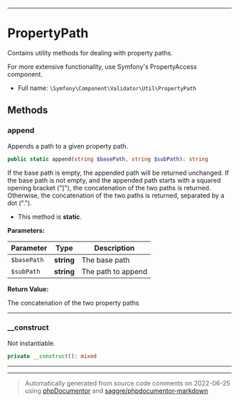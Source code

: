 ***

# PropertyPath

Contains utility methods for dealing with property paths.

For more extensive functionality, use Symfony's PropertyAccess component.

* Full name: `\Symfony\Component\Validator\Util\PropertyPath`




## Methods


### append

Appends a path to a given property path.

```php
public static append(string $basePath, string $subPath): string
```

If the base path is empty, the appended path will be returned unchanged.
If the base path is not empty, and the appended path starts with a
squared opening bracket ("["), the concatenation of the two paths is
returned. Otherwise, the concatenation of the two paths is returned,
separated by a dot (".").

* This method is **static**.




**Parameters:**

| Parameter | Type | Description |
|-----------|------|-------------|
| `$basePath` | **string** | The base path |
| `$subPath` | **string** | The path to append |


**Return Value:**

The concatenation of the two property paths



***

### __construct

Not instantiable.

```php
private __construct(): mixed
```











***


***
> Automatically generated from source code comments on 2022-06-25 using [phpDocumentor](http://www.phpdoc.org/) and [saggre/phpdocumentor-markdown](https://github.com/Saggre/phpDocumentor-markdown)
